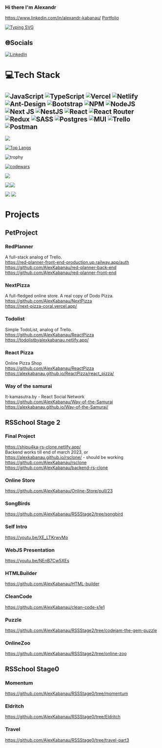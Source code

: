 ### Hi there I'm Alexandr
https://www.linkedin.com/in/alexandr-kabanau/
[Portfolio](https://alexkabanau.github.io/)

[![Typing SVG](https://readme-typing-svg.herokuapp.com?color=%2336BCF7&lines=Junior+FrontEnd+Developer)](https://git.io/typing-svg)

## 🌐Socials
 [![LinkedIn](https://img.shields.io/badge/LinkedIn-%230077B5.svg?logo=linkedin&logoColor=white)](https://linkedin.com/in/alexandr-kabanau) 

# 💻Tech Stack
![JavaScript](https://img.shields.io/badge/javascript-%23323330.svg?style=for-the-badge&logo=javascript&logoColor=%23F7DF1E) ![TypeScript](https://img.shields.io/badge/typescript-%23007ACC.svg?style=for-the-badge&logo=typescript&logoColor=white) ![Vercel](https://img.shields.io/badge/vercel-%23000000.svg?style=for-the-badge&logo=vercel&logoColor=white) ![Netlify](https://img.shields.io/badge/netlify-%23000000.svg?style=for-the-badge&logo=netlify&logoColor=#00C7B7) ![Ant-Design](https://img.shields.io/badge/-AntDesign-%230170FE?style=for-the-badge&logo=ant-design&logoColor=white) ![Bootstrap](https://img.shields.io/badge/bootstrap-%23563D7C.svg?style=for-the-badge&logo=bootstrap&logoColor=white) ![NPM](https://img.shields.io/badge/NPM-%23000000.svg?style=for-the-badge&logo=npm&logoColor=white) ![NodeJS](https://img.shields.io/badge/node.js-6DA55F?style=for-the-badge&logo=node.js&logoColor=white) ![Next JS](https://img.shields.io/badge/Next-black?style=for-the-badge&logo=next.js&logoColor=white) ![NestJS](https://img.shields.io/badge/nestjs-%23E0234E.svg?style=for-the-badge&logo=nestjs&logoColor=white) ![React](https://img.shields.io/badge/react-%2320232a.svg?style=for-the-badge&logo=react&logoColor=%2361DAFB) ![React Router](https://img.shields.io/badge/React_Router-CA4245?style=for-the-badge&logo=react-router&logoColor=white) ![Redux](https://img.shields.io/badge/redux-%23593d88.svg?style=for-the-badge&logo=redux&logoColor=white) ![SASS](https://img.shields.io/badge/SASS-hotpink.svg?style=for-the-badge&logo=SASS&logoColor=white) ![Postgres](https://img.shields.io/badge/postgres-%23316192.svg?style=for-the-badge&logo=postgresql&logoColor=white) ![MUI](https://img.shields.io/badge/MUI-%230081CB.svg?style=for-the-badge&logo=material-ui&logoColor=white) ![Trello](https://img.shields.io/badge/Trello-%23026AA7.svg?style=for-the-badge&logo=Trello&logoColor=white) ![Postman](https://img.shields.io/badge/Postman-FF6C37?style=for-the-badge&logo=postman&logoColor=white)
---
[![](https://visitcount.itsvg.in/api?id=AlexKabanau&icon=0&color=0)](https://visitcount.itsvg.in)

[![Top Langs](https://github-readme-stats.vercel.app/api/top-langs/?username=AlexKabanau&layout=compact)](https://github.com/AlexKabanau/github-readme-stats)


![trophy](https://github-profile-trophy.vercel.app/?username=ryo-ma&theme=darkhub)

[![codewars](https://www.codewars.com/users/rsschool_c906d77e7f30ce91/badges/small)](https://www.codewars.com/users/rsschool_c906d77e7f30ce91)

![](https://github-profile-summary-cards.vercel.app/api/cards/profile-details?username=AlexKabanau&theme=github_dark)

![](https://github-profile-summary-cards.vercel.app/api/cards/most-commit-language?username=AlexKabanau&theme=github_dark)![](https://github-profile-summary-cards.vercel.app/api/cards/repos-per-language?username=AlexKabanau&theme=github_dark)

![](https://github-profile-summary-cards.vercel.app/api/cards/stats?username=AlexKabanau&theme=github_dark)
![](https://github-profile-summary-cards.vercel.app/api/cards/productive-time?username=AlexKabanau&theme=github_dark)

# Projects
## PetProject
### RedPlanner
A full-stack analog of Trello. \
https://red-planner-front-end-production.up.railway.app/auth \
https://github.com/AlexKabanau/red-planner-back-end \
https://github.com/AlexKabanau/red-planner-front-end

### NextPizza
A full-fledged online store. A real copy of Dodo Pizza. \
https://github.com/AlexKabanau/NextPizza \
https://next-pizza-coral.vercel.app/

### Todolist
Simple TodoList, analog of Trello. \
https://github.com/AlexKabanau/ReactPizza \
https://todolistbyalexkabanau.netlify.app/

### React Pizza
Online Pizza Shop \
https://github.com/AlexKabanau/ReactPizza \
https://alexkabanau.github.io/ReactPizza/react_pizza/

### Way of the samurai
It-kamasutra.by - React Social Network \
https://github.com/AlexKabanau/Way-of-the-Samurai \
https://alexkabanau.github.io/Way-of-the-Samurai/


## RSSchool Stage 2
### Final Project
https://shipu4ka-rs-clone.netlify.app/  \
Backend works till end of march 2023, or \
https://alexkabanau.github.io/rsclone/ - should be working \
https://github.com/AlexKabanau/rsclone \
https://github.com/AlexKabanau/backend-rs-clone

### Online Store
https://github.com/AlexKabanau/Online-Store/pull/23

### SongBirds
https://github.com/AlexKabanau/RSSStage2/tree/songbird

### Self Intro
https://youtu.be/XE_LTKrwvMo

### WebJS Presentation
https://youtu.be/NEnB7Cw5XEs

### HTMLBuilder
https://github.com/AlexKabanau/HTML-builder

### CleanCode
https://github.com/AlexKabanau/clean-code-s1e1

### Puzzle
https://github.com/AlexKabanau/RSSStage2/tree/codejam-the-gem-puzzle

### OnlineZoo
https://github.com/AlexKabanau/RSSStage2/tree/online-zoo

## RSSchool Stage0
### Momentum
https://github.com/AlexKabanau/RSSStage0/tree/momentum

### Eldritch
https://github.com/AlexKabanau/RSSStage0/tree/Eldritch

### Travel
https://github.com/AlexKabanau/RSSStage0/tree/travel-part3

